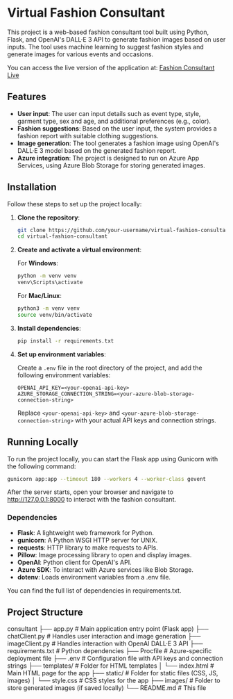 # Virtual Fashion Consultant

This project is a web-based fashion consultant tool built using Python, Flask, and OpenAI's DALL·E 3 API to generate fashion images based on user inputs. The tool uses machine learning to suggest fashion styles and generate images for various events and occasions.

You can access the live version of the application at: [Fashion Consultant Live](https://fashionconsultantnew.azurewebsites.net/)


## Features

- **User input**: The user can input details such as event type, style, garment type, sex and age, and additional preferences (e.g., color).
- **Fashion suggestions**: Based on the user input, the system provides a fashion report with suitable clothing suggestions.
- **Image generation**: The tool generates a fashion image using OpenAI's DALL·E 3 model based on the generated fashion report.
- **Azure integration**: The project is designed to run on Azure App Services, using Azure Blob Storage for storing generated images.



## Installation

Follow these steps to set up the project locally:

1. **Clone the repository**:

    ```bash
    git clone https://github.com/your-username/virtual-fashion-consultant.git
    cd virtual-fashion-consultant
    ```

2. **Create and activate a virtual environment**:

    For **Windows**:
    ```bash
    python -m venv venv
    venv\Scripts\activate
    ```

    For **Mac/Linux**:
    ```bash
    python3 -m venv venv
    source venv/bin/activate
    ```

3. **Install dependencies**:

    ```bash
    pip install -r requirements.txt
    ```

4. **Set up environment variables**:

    Create a `.env` file in the root directory of the project, and add the following environment variables:

    ```
    OPENAI_API_KEY=<your-openai-api-key>
    AZURE_STORAGE_CONNECTION_STRING=<your-azure-blob-storage-connection-string>
    ```

    Replace `<your-openai-api-key>` and `<your-azure-blob-storage-connection-string>` with your actual API keys and connection strings.

## Running Locally

To run the project locally, you can start the Flask app using Gunicorn with the following command:


```bash
gunicorn app:app --timeout 180 --workers 4 --worker-class gevent
```

After the server starts, open your browser and navigate to http://127.0.0.1:8000 to interact with the fashion consultant.

### Dependencies
- **Flask**: A lightweight web framework for Python.
- **gunicorn**: A Python WSGI HTTP server for UNIX.
- **requests**: HTTP library to make requests to APIs.
- **Pillow**: Image processing library to open and display images.
- **OpenAI**: Python client for OpenAI's API.
- **Azure SDK**: To interact with Azure services like Blob Storage.
- **dotenv**:  Loads environment variables from a .env file.

You can find the full list of dependencies in requirements.txt.



## Project Structure

consultant
├── app.py                     # Main application entry point (Flask app)
├── chatClient.py               # Handles user interaction and image generation
├── imageClient.py              # Handles interaction with OpenAI DALL·E 3 API
├── requirements.txt            # Python dependencies
├── Procfile                    # Azure-specific deployment file
├── .env                        # Configuration file with API keys and connection strings
├── templates/                  # Folder for HTML templates
│   └── index.html              # Main HTML page for the app
├── static/                     # Folder for static files (CSS, JS, images)
│   └── style.css               # CSS styles for the app
├── images/                     # Folder to store generated images (if saved locally)
└── README.md                   # This file
             